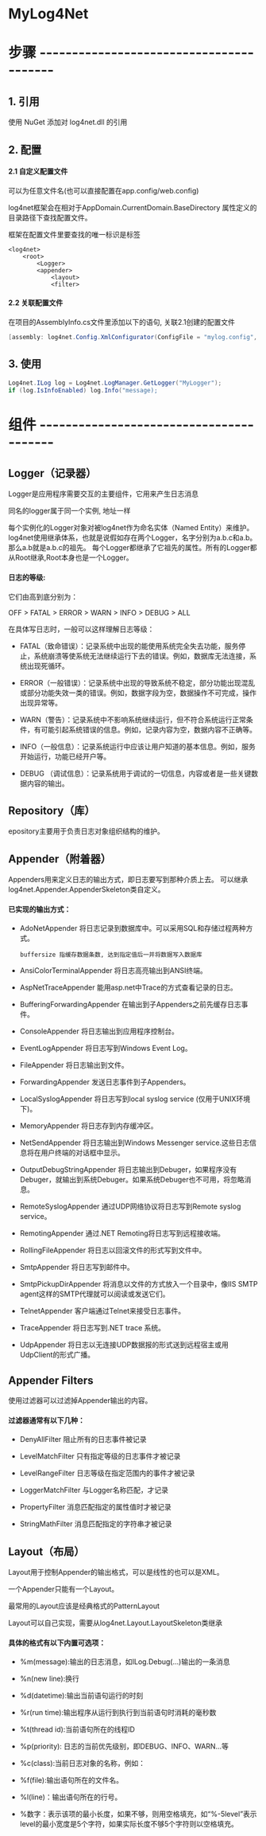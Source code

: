 # MyLog4Net

# 步骤  ----------------------------------------

## 1. 引用

使用 NuGet 添加对 log4net.dll 的引用

## 2. 配置


#### 2.1 自定义配置文件

可以为任意文件名(也可以直接配置在app.config/web.config)

log4net框架会在相对于AppDomain.CurrentDomain.BaseDirectory 属性定义的目录路径下查找配置文件。

框架在配置文件里要查找的唯一标识是<log4net>标签

    <log4net>
        <root>
        	<Logger>
        	<appender>
        		<layout>
        		<filter>

#### 2.2 关联配置文件

在项目的AssemblyInfo.cs文件里添加以下的语句, 关联2.1创建的配置文件
```csharp
[assembly: log4net.Config.XmlConfigurator(ConfigFile = "mylog.config", Watch = true)]
```

## 3. 使用

```csharp
Log4net.ILog log = Log4net.LogManager.GetLogger("MyLogger");
if (log.IsInfoEnabled) log.Info("message);
```




# 组件  ----------------------------------------

## Logger（记录器）

Logger是应用程序需要交互的主要组件，它用来产生日志消息

同名的logger属于同一个实例, 地址一样

每个实例化的Logger对象对被log4net作为命名实体（Named Entity）来维护。
log4net使用继承体系，也就是说假如存在两个Logger，名字分别为a.b.c和a.b。那么a.b就是a.b.c的祖先。
每个Logger都继承了它祖先的属性。所有的Logger都从Root继承,Root本身也是一个Logger。

#### 日志的等级:

它们由高到底分别为：

OFF > FATAL > ERROR > WARN > INFO > DEBUG  > ALL 

在具体写日志时，一般可以这样理解日志等级：

- FATAL（致命错误）：记录系统中出现的能使用系统完全失去功能，服务停止，系统崩溃等使系统无法继续运行下去的错误。例如，数据库无法连接，系统出现死循环。

- ERROR（一般错误）：记录系统中出现的导致系统不稳定，部分功能出现混乱或部分功能失效一类的错误。例如，数据字段为空，数据操作不可完成，操作出现异常等。

- WARN（警告）：记录系统中不影响系统继续运行，但不符合系统运行正常条件，有可能引起系统错误的信息。例如，记录内容为空，数据内容不正确等。

- INFO（一般信息）：记录系统运行中应该让用户知道的基本信息。例如，服务开始运行，功能已经开户等。

- DEBUG （调试信息）：记录系统用于调试的一切信息，内容或者是一些关键数据内容的输出。



## Repository（库）

epository主要用于负责日志对象组织结构的维护。


## Appender（附着器）

Appenders用来定义日志的输出方式，即日志要写到那种介质上去。
可以继承log4net.Appender.AppenderSkeleton类自定义。

#### 已实现的输出方式：

- AdoNetAppender 将日志记录到数据库中。可以采用SQL和存储过程两种方式。

	`buffersize 指缓存数据条数, 达到指定值后一并将数据写入数据库`

- AnsiColorTerminalAppender 将日志高亮输出到ANSI终端。

- AspNetTraceAppender  能用asp.net中Trace的方式查看记录的日志。

- BufferingForwardingAppender 在输出到子Appenders之前先缓存日志事件。

- ConsoleAppender 将日志输出到应用程序控制台。

- EventLogAppender 将日志写到Windows Event Log。

- FileAppender 将日志输出到文件。

- ForwardingAppender 发送日志事件到子Appenders。

- LocalSyslogAppender 将日志写到local syslog service (仅用于UNIX环境下)。

- MemoryAppender 将日志存到内存缓冲区。

- NetSendAppender 将日志输出到Windows Messenger service.这些日志信息将在用户终端的对话框中显示。

- OutputDebugStringAppender 将日志输出到Debuger，如果程序没有Debuger，就输出到系统Debuger。如果系统Debuger也不可用，将忽略消息。

- RemoteSyslogAppender 通过UDP网络协议将日志写到Remote syslog service。

- RemotingAppender 通过.NET Remoting将日志写到远程接收端。

- RollingFileAppender 将日志以回滚文件的形式写到文件中。

- SmtpAppender 将日志写到邮件中。

- SmtpPickupDirAppender 将消息以文件的方式放入一个目录中，像IIS SMTP agent这样的SMTP代理就可以阅读或发送它们。

- TelnetAppender 客户端通过Telnet来接受日志事件。

- TraceAppender 将日志写到.NET trace 系统。

- UdpAppender 将日志以无连接UDP数据报的形式送到远程宿主或用UdpClient的形式广播。

## Appender Filters

使用过滤器可以过滤掉Appender输出的内容。

#### 过滤器通常有以下几种：

- DenyAllFilter 阻止所有的日志事件被记录

- LevelMatchFilter 只有指定等级的日志事件才被记录

- LevelRangeFilter 日志等级在指定范围内的事件才被记录

- LoggerMatchFilter 与Logger名称匹配，才记录

- PropertyFilter 消息匹配指定的属性值时才被记录

- StringMathFilter 消息匹配指定的字符串才被记录


## Layout（布局）

Layout用于控制Appender的输出格式，可以是线性的也可以是XML。

一个Appender只能有一个Layout。

最常用的Layout应该是经典格式的PatternLayout

Layout可以自己实现，需要从log4net.Layout.LayoutSkeleton类继承

#### 具体的格式有以下内置可选项：

- %m(message):输出的日志消息，如ILog.Debug(…)输出的一条消息 

- %n(new line):换行 

- %d(datetime):输出当前语句运行的时刻 

- %r(run time):输出程序从运行到执行到当前语句时消耗的毫秒数 

- %t(thread id):当前语句所在的线程ID 

- %p(priority): 日志的当前优先级别，即DEBUG、INFO、WARN…等 

- %c(class):当前日志对象的名称，例如： 

- %f(file):输出语句所在的文件名。 

- %l(line)：输出语句所在的行号。 

- %数字：表示该项的最小长度，如果不够，则用空格填充，如“%-5level”表示level的最小宽度是5个字符，如果实际长度不够5个字符则以空格填充。
